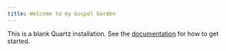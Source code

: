 ```yaml
---
title: Welcome to my Gospel Garden
---
```


This is a blank Quartz installation.
See the [documentation](https://quartz.jzhao.xyz) for how to get started.

